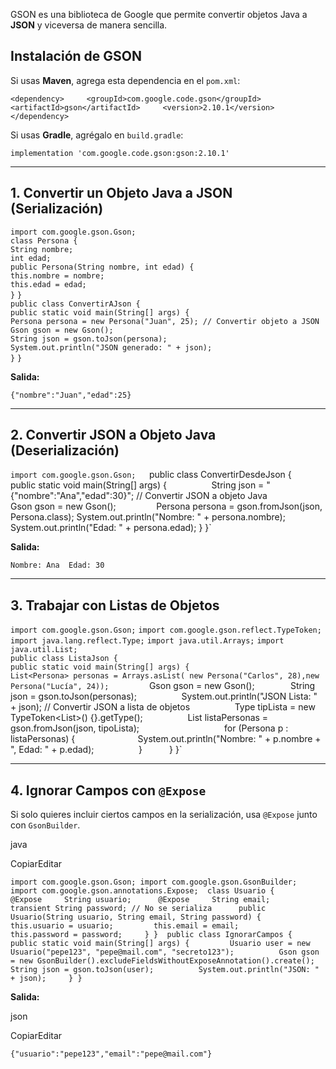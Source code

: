 GSON es una biblioteca de Google que permite convertir objetos Java a **JSON** y viceversa de manera sencilla.

## **Instalación de GSON**

Si usas **Maven**, agrega esta dependencia en el `pom.xml`:

`<dependency>     <groupId>com.google.code.gson</groupId>     <artifactId>gson</artifactId>     <version>2.10.1</version> </dependency>`

Si usas **Gradle**, agrégalo en `build.gradle`:

`implementation 'com.google.code.gson:gson:2.10.1'`

---

## **1. Convertir un Objeto Java a JSON (Serialización)**


`import com.google.gson.Gson;`  
`class Persona {`     
	`String nombre;`     
	`int edad;`          
	`public Persona(String nombre, int edad) {`         
		`this.nombre = nombre;`         
		`this.edad = edad;`     
	`}` 
`}`  
`public class ConvertirAJson {`     
	`public static void main(String[] args) {`         
	`Persona persona = new Persona("Juan", 25); // Convertir objeto a JSON`         
	`Gson gson = new Gson();`         
	`String json = gson.toJson(persona);`                  
	`System.out.println("JSON generado: " + json);`     
	`}` 
`}`

**Salida:**

`{"nombre":"Juan","edad":25}`

---

##  **2. Convertir JSON a Objeto Java (Deserialización)**


`import com.google.gson.Gson;  
`public class ConvertirDesdeJson {`     
`public static void main(String[] args) {`         
`String json = "{\"nombre\":\"Ana\",\"edad\":30}";  // Convertir JSON a objeto Java`         
`Gson gson = new Gson();`        
`Persona persona = gson.fromJson(json, Persona.class);          System.out.println("Nombre: " + persona.nombre);         System.out.println("Edad: " + persona.edad);     } }`

**Salida:**

`Nombre: Ana  Edad: 30`  

---

## **3. Trabajar con Listas de Objetos**


`import com.google.gson.Gson;`
`import com.google.gson.reflect.TypeToken;` 
`import java.lang.reflect.Type;` 
`import java.util.Arrays;` 
`import java.util.List;`  
`public class ListaJson {`     
`public static void main(String[] args) {`         
	`List<Persona> personas = Arrays.asList( new Persona("Carlos", 28),new Persona("Lucía", 24));        
	`Gson gson = new Gson();`       
	`String json = gson.toJson(personas);`         
	`System.out.println("JSON Lista: " + json); // Convertir JSON a lista de objetos`         
	`Type tipLista = new TypeToken<List<Persona>>() {}.getType();`         
	`List<Persona> listaPersonas = gson.fromJson(json, tipoLista);`                  
	`for (Persona p : listaPersonas) {`             
		`System.out.println("Nombre: " + p.nombre + ", Edad: " + p.edad);`         
	`}`     
`} }`

---

## **4. Ignorar Campos con `@Expose`**

Si solo quieres incluir ciertos campos en la serialización, usa `@Expose` junto con `GsonBuilder`.

java

CopiarEditar

`import com.google.gson.Gson; import com.google.gson.GsonBuilder; import com.google.gson.annotations.Expose;  class Usuario {     @Expose     String usuario;      @Expose     String email;      transient String password; // No se serializa      public Usuario(String usuario, String email, String password) {         this.usuario = usuario;         this.email = email;         this.password = password;     } }  public class IgnorarCampos {     public static void main(String[] args) {         Usuario user = new Usuario("pepe123", "pepe@mail.com", "secreto123");          Gson gson = new GsonBuilder().excludeFieldsWithoutExposeAnnotation().create();         String json = gson.toJson(user);          System.out.println("JSON: " + json);     } }`

**Salida:**

json

CopiarEditar

`{"usuario":"pepe123","email":"pepe@mail.com"}`